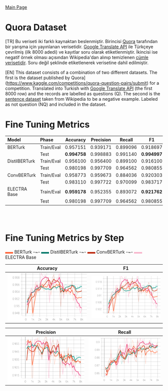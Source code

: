 
[Main Page](../../README.md)

# Quora Dataset

[TR] Bu veriseti iki farklı kaynaktan beslenmiştir. Birincisi [Quora](https://www.kaggle.com/competitions/quora-question-pairs/submit) tarafından bir yarışma için yayınlanan verisetidir. [Google Translate API](https://cloud.google.com/translate) ile Türkçeye çevrilmiş (ilk 8000 adedi) ve kayıtlar soru olarak etiketlenmiştir. İkincisi ise negatif örnek olması açısından Wikipedia'dan alınıp temizlenen [cümle verisetidir](https://www.kaggle.com/datasets/ahmetax/hury-dataset). Soru değil şeklinde etiketlenerek verisetine dahil edilmiştir.

[EN] This dataset consists of a combination of two different datasets. The first is the dataset published by Quora](https://www.kaggle.com/competitions/quora-question-pairs/submit) for a competition. Translated into Turkish with [Google Translate API](https://cloud.google.com/translate) (the first 8000 row) and the records are labelled as questions (Q). The second is the [sentence dataset](https://www.kaggle.com/datasets/ahmetax/hury-dataset) taken from Wikipedia to be a negative example. Labeled as not question (NQ) and included in the dataset.

# Fine Tuning Metrics

Model         | Phase       | Accuracy    |  Precision   | Recall        | F1
:-------------|:------------|:-----------:|:------------:|:-------------:|:-------:|
BERTurk       | Train/Eval  | 0.957151    |  0.939171    | 0.899096      | 0.918697
<br/>         | Test        | <b>0.994758 |  0.998883    | 0.991140      | <b>0.994997
DistilBERTurk | Train/Eval  | 0.956100    |  0.956400    | 0.899100      | 0.916100
<br/>         | Test        | 0.980198    |  0.997709    | 0.964562      | 0.980855
ConvBERTurk   | Train/Eval  | 0.958773    |  0.959673    | 0.884036      | 0.920303
<br/>         | Test        | 0.983110    |  0.997722    | 0.970099      | 0.983717
ELECTRA Base  | Train/Eval  | <b>0.959178 |  0.952355    | 0.893072      | <b>0.921762
<br/>         | Test        | 0.980198    |  0.997709    | 0.964562      | 0.980855

<br/>
<br/>

# Fine Tuning Metrics by Step

<img src="../../placeholders/255_101_58.png" width="5%" /> BERTurk
-~- 
<img src="../../placeholders/4_122_107.png" width="5%" /> DistilBERTurk
-~- 
<img src="../../placeholders/189_43_17.png" width="5%" /> ConvBERTurk
-~- 
<img src="../../placeholders/235_45_108.png" width="5%" />  ELECTRA Base

Accuracy                   |  F1
:-------------------------:|:-------------------------:
<img src="../../images/qd-quora/quora_eval_accuracy.svg" width="100%" />   |  <img src="../../images/qd-quora/quora_eval_f1.svg" width="100%" />

Precision                  |  Recall
:-------------------------:|:-------------------------:
<img src="../../images/qd-quora/quora_eval_precision.svg" width="100%" />  |  <img src="../../images/qd-quora/quora_eval_recall.svg" width="100%" />